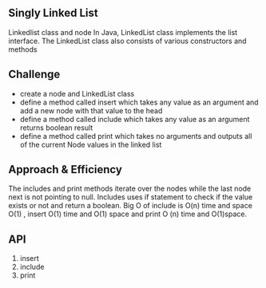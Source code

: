 ## Singly Linked List

Linkedlist class and node In Java, LinkedList class implements the list interface.
The LinkedList class also consists of various constructors and methods

## Challenge

* create a node and LinkedList class
* define a method called insert which takes  any value as an argument and add a new node with that value to the head
 * define a method called include which takes  any value as an argument returns boolean  result
* define a method called print  which takes no arguments and outputs all of the current Node values in the linked list



## Approach & Efficiency

The includes and print methods iterate over the nodes while the last node next is not pointing to null.
Includes uses if statement to check if the value exists or not and return a boolean.
Big O of include is O(n) time and space O(1) , insert O(1) time and O(1) space and print O (n) time and O(1)space.

## API
 1. insert
 1. include
 1. print